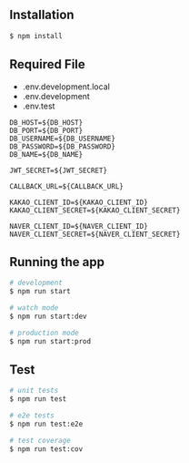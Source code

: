 ## Installation

```bash
$ npm install
```

## Required File

- .env.development.local
- .env.development
- .env.test

```.env.*
DB_HOST=${DB_HOST}
DB_PORT=${DB_PORT}
DB_USERNAME=${DB_USERNAME}
DB_PASSWORD=${DB_PASSWORD}
DB_NAME=${DB_NAME}

JWT_SECRET=${JWT_SECRET}

CALLBACK_URL=${CALLBACK_URL}

KAKAO_CLIENT_ID=${KAKAO_CLIENT_ID}
KAKAO_CLIENT_SECRET=${KAKAO_CLIENT_SECRET}

NAVER_CLIENT_ID=${NAVER_CLIENT_ID}
NAVER_CLIENT_SECRET=${NAVER_CLIENT_SECRET}
```

## Running the app

```bash
# development
$ npm run start

# watch mode
$ npm run start:dev

# production mode
$ npm run start:prod
```

## Test

```bash
# unit tests
$ npm run test

# e2e tests
$ npm run test:e2e

# test coverage
$ npm run test:cov
```
